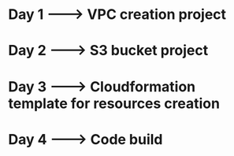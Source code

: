 # Day 1 ---> VPC creation project

# Day 2 ---> S3 bucket project

# Day 3 ---> Cloudformation template for resources creation

# Day 4 ---> Code build 
